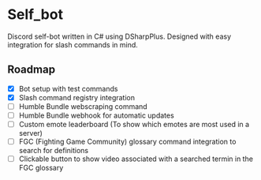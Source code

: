 # Self_bot

Discord self-bot written in C# using DSharpPlus. 
Designed with easy integration for slash commands in mind.






## Roadmap

- [x] Bot setup with test commands
- [x] Slash command registry integration
- [ ] Humble Bundle webscraping command
- [ ] Humble Bundle webhook for automatic updates
- [ ] Custom emote leaderboard (To show which emotes are most used in a server)
- [ ] FGC (Fighting Game Community) glossary command integration to search for definitions
- [ ] Clickable button to show video associated with a searched termin in the FGC glossary
